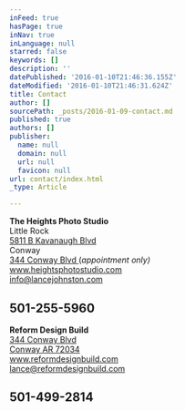 ```yaml
---
inFeed: true
hasPage: true
inNav: true
inLanguage: null
starred: false
keywords: []
description: ''
datePublished: '2016-01-10T21:46:36.155Z'
dateModified: '2016-01-10T21:46:31.624Z'
title: Contact
author: []
sourcePath: _posts/2016-01-09-contact.md
published: true
authors: []
publisher:
  name: null
  domain: null
  url: null
  favicon: null
url: contact/index.html
_type: Article

---
```

**The Heights Photo Studio**  
Little Rock  
[5811 B Kavanaugh Blvd][0]  
Conway  
[344 Conway Blvd ][1] (_appointment only)_  
www.heightsphotostudio.com  
info@lancejohnston.com

## 501-255-5960

**Reform Design Build**  
[344 Conway Blvd  
Conway AR 72034][1]  
www.reformdesignbuild.com  
lance@reformdesignbuild.com

## 501-499-2814

[0]: https://www.google.com/maps/place/5811+Kavanaugh+Blvd,+Little+Rock,+AR+72207/@34.9167859,-92.5076189,10.95z/data=!4m13!1m10!4m9!1m0!1m6!1m2!1s0x87d2a3744f5355dd:0x42052accfd120cf9!2s5811+Kavanaugh+Blvd,+Little+Rock,+AR+72207!2m2!1d-92.3387544!2d34.7700761!3e0!3m1!1s0x87d2a3744f5355dd:0x42052accfd120cf9
[1]: https://www.google.com/maps/place/344+Conway+Blvd,+Conway,+AR+72034/@35.082427,-92.4455687,17z/data=!3m1!4b1!4m2!3m1!1s0x87d28214fcb29d1b:0x6649818f47991cbc